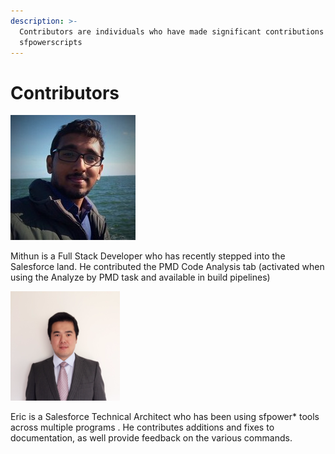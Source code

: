 ```yaml
---
description: >-
  Contributors are individuals who have made significant contributions to
  sfpowerscripts
---
```


# Contributors

![Mithun](.gitbook/assets/mithun_photo.jpeg)

Mithun is a Full Stack Developer who has recently stepped into the Salesforce land. He contributed the PMD Code Analysis tab \(activated when using the Analyze by PMD task and available in build pipelines\)

![Eric Shen](.gitbook/assets/image%20%289%29.png)

Eric is a Salesforce Technical Architect who has been using sfpower\* tools  across multiple programs . He contributes additions and fixes to documentation, as well provide feedback on the various commands.

